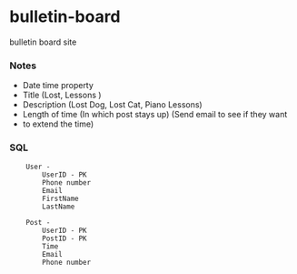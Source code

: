 # bulletin-board
bulletin board site

### Notes 

- Date time property
- Title (Lost, Lessons )
- Description (Lost Dog, Lost Cat, Piano Lessons)
- Length of time (In which post stays up) (Send email to see if they want
- to extend the time)

### SQL
```
	User - 
		UserID - PK
		Phone number
		Email
		FirstName
		LastName
		
	Post - 
		UserID - PK
		PostID - PK
		Time
		Email
		Phone number
```
